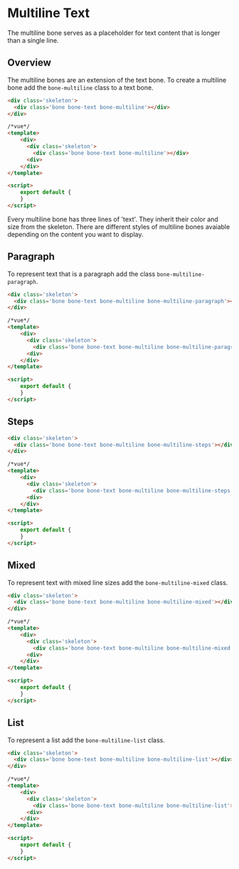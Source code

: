 # Multiline Text

The multiline bone serves as a placeholder for text content that is longer than a single line.

## Overview

The multiline bones are an extension of the text bone. To create a multiline bone add the `bone-multiline` class to a text bone.

```html
<div class='skeleton'>
  <div class='bone bone-text bone-multiline'></div>
</div>
```

```html
/*vue*/
<template>
    <div>
      <div class='skeleton'>
        <div class='bone bone-text bone-multiline'></div>
      <div>
    </div>
</template>

<script>
    export default {
    }
</script>
```

Every multiline bone has three lines of 'text'. They inherit their color and size from the skeleton. 
There are different styles of multiline bones avaiable depending on the content you want to display.

## Paragraph

To represent text that is a paragraph add the class `bone-multiline-paragraph`.

```html
<div class='skeleton'>
  <div class='bone bone-text bone-multiline bone-multiline-paragraph'></div>
</div>
```

```html
/*vue*/
<template>
    <div>
      <div class='skeleton'>
        <div class='bone bone-text bone-multiline bone-multiline-paragraph'></div>
      <div>
    </div>
</template>

<script>
    export default {
    }
</script>
```

## Steps


```html
<div class='skeleton'>
  <div class='bone bone-text bone-multiline bone-multiline-steps'></div>
</div>
```

```html
/*vue*/
<template>
    <div>
      <div class='skeleton'>
        <div class='bone bone-text bone-multiline bone-multiline-steps'></div>
      <div>
    </div>
</template>

<script>
    export default {
    }
</script>
```

## Mixed

To represent text with mixed line sizes add the `bone-multiline-mixed` class.

```html
<div class='skeleton'>
  <div class='bone bone-text bone-multiline bone-multiline-mixed'></div>
</div>
```

```html
/*vue*/
<template>
    <div>
      <div class='skeleton'>
        <div class='bone bone-text bone-multiline bone-multiline-mixed'></div>
      <div>
    </div>
</template>

<script>
    export default {
    }
</script>
```

## List

To represent a list add the `bone-multiline-list` class.

```html
<div class='skeleton'>
  <div class='bone bone-text bone-multiline bone-multiline-list'></div>
</div>
```

```html
/*vue*/
<template>
    <div>
      <div class='skeleton'>
        <div class='bone bone-text bone-multiline bone-multiline-list'></div>
      <div>
    </div>
</template>

<script>
    export default {
    }
</script>
```

